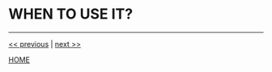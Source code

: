 # WHEN TO USE IT?



---

[<< previous](https://gitlab.com/exadra37-docker/elixir/elixir/blob/master/docs/the-package/what_is_it.md) | [next >>](https://gitlab.com/exadra37-docker/elixir/elixir/blob/master/docs/how-to/install.md)

[HOME](https://gitlab.com/exadra37-docker/elixir/elixir/blob/master/README.md)
